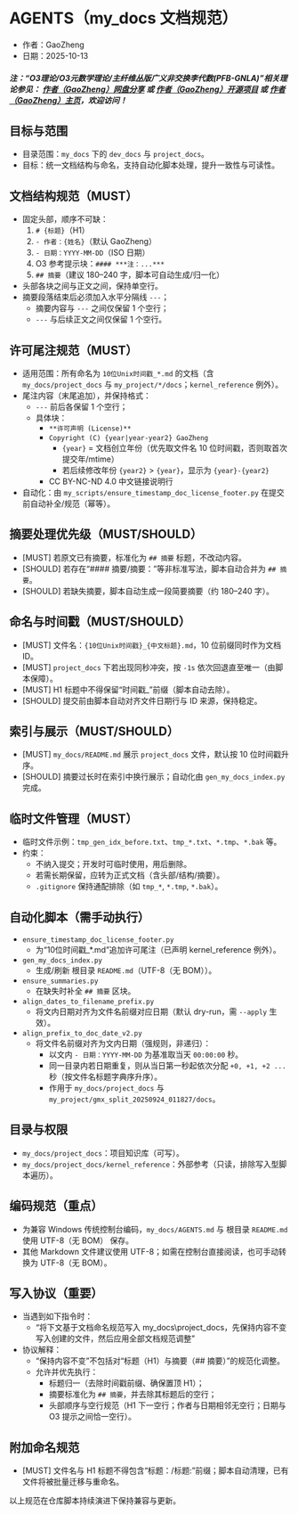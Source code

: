 # AGENTS（my_docs 文档规范）

- 作者：GaoZheng
- 日期：2025-10-13

#### ***注：“O3理论/O3元数学理论/主纤维丛版广义非交换李代数(PFB-GNLA)”相关理论参见： [作者（GaoZheng）网盘分享](https://drive.google.com/drive/folders/1lrgVtvhEq8cNal0Aa0AjeCNQaRA8WERu?usp=sharing) 或 [作者（GaoZheng）开源项目](https://github.com/CTaiDeng/open_meta_mathematical_theory) 或 [作者（GaoZheng）主页](https://mymetamathematics.blogspot.com)，欢迎访问！***

## 目标与范围
- 目录范围：`my_docs` 下的 `dev_docs` 与 `project_docs`。
- 目标：统一文档结构与命名，支持自动化脚本处理，提升一致性与可读性。

## 文档结构规范（MUST）
- 固定头部，顺序不可缺：
  1) `# {标题}`（H1）
  2) `- 作者：{姓名}`（默认 GaoZheng）
  3) `- 日期：YYYY-MM-DD`（ISO 日期）
  4) O3 参考提示块：`#### ***注：...***`
  5) `## 摘要`（建议 180–240 字，脚本可自动生成/归一化）
- 头部各块之间与正文之间，保持单空行。
 - 摘要段落结束后必须加入水平分隔线 `---`；
   - 摘要内容与 `---` 之间仅保留 1 个空行；
   - `---` 与后续正文之间仅保留 1 个空行。

## 许可尾注规范（MUST）
- 适用范围：所有命名为 `10位Unix时间戳_*.md` 的文档（含 `my_docs/project_docs` 与 `my_project/*/docs`；`kernel_reference` 例外）。
- 尾注内容（末尾追加），并保持格式：
  - `---` 前后各保留 1 个空行；
  - 具体块：
    - `**许可声明 (License)**`
    - `Copyright (C) {year|year-year2} GaoZheng`
      - `{year}` = 文档创立年份（优先取文件名 10 位时间戳，否则取首次提交年/mtime）
      - 若后续修改年份 `{year2}` > `{year}`，显示为 `{year}-{year2}`
    - CC BY-NC-ND 4.0 中文链接说明行
- 自动化：由 `my_scripts/ensure_timestamp_doc_license_footer.py` 在提交前自动补全/规范（幂等）。

## 摘要处理优先级（MUST/SHOULD）
- [MUST] 若原文已有摘要，标准化为 `## 摘要` 标题，不改动内容。
- [SHOULD] 若存在“#### 摘要/摘要：”等非标准写法，脚本自动合并为 `## 摘要`。
- [SHOULD] 若缺失摘要，脚本自动生成一段简要摘要（约 180–240 字）。

## 命名与时间戳（MUST/SHOULD）
- [MUST] 文件名：`{10位Unix时间戳}_{中文标题}.md`，10 位前缀同时作为文档 ID。
- [MUST] `project_docs` 下若出现同秒冲突，按 `-1s` 依次回退直至唯一（由脚本保障）。
- [MUST] H1 标题中不得保留“时间戳_”前缀（脚本自动去除）。
- [SHOULD] 提交前由脚本自动对齐文件日期行与 ID 来源，保持稳定。

## 索引与展示（MUST/SHOULD）
- [MUST] `my_docs/README.md` 展示 `project_docs` 文件，默认按 10 位时间戳升序。
- [SHOULD] 摘要过长时在索引中换行展示；自动化由 `gen_my_docs_index.py` 完成。

## 临时文件管理（MUST）
- 临时文件示例：`tmp_gen_idx_before.txt`、`tmp_*.txt`、`*.tmp`、`*.bak` 等。
- 约束：
  - 不纳入提交；开发时可临时使用，用后删除。
  - 若需长期保留，应转为正式文档（含头部/结构/摘要）。
  - `.gitignore` 保持通配排除（如 `tmp_*`, `*.tmp`, `*.bak`）。

## 自动化脚本（需手动执行）
- `ensure_timestamp_doc_license_footer.py`
  - 为“10位时间戳_*.md”追加许可尾注（已声明 kernel_reference 例外）。
- `gen_my_docs_index.py`
  - 生成/刷新 根目录 `README.md`（UTF-8（无 BOM））。
- `ensure_summaries.py`
  - 在缺失时补全 `## 摘要` 区块。
 - `align_dates_to_filename_prefix.py`
   - 将文内日期对齐为文件名前缀对应日期（默认 dry-run，需 `--apply` 生效）。
 - `align_prefix_to_doc_date_v2.py`
   - 将文件名前缀对齐为文内日期（强规则，非递归）：
     - 以文内 `- 日期：YYYY-MM-DD` 为基准取当天 `00:00:00` 秒。
     - 同一目录内若日期重复，则从当日第一秒起依次分配 `+0, +1, +2 ...` 秒（按文件名标题字典序升序）。
     - 作用于 `my_docs/project_docs` 与 `my_project/gmx_split_20250924_011827/docs`。

## 目录与权限
- `my_docs/project_docs`：项目知识库（可写）。
- `my_docs/project_docs/kernel_reference`：外部参考（只读，排除写入型脚本遍历）。

## 编码规范（重点）
- 为兼容 Windows 传统控制台编码，`my_docs/AGENTS.md` 与 根目录 `README.md` 使用 UTF-8（无 BOM） 保存。
- 其他 Markdown 文件建议使用 UTF-8；如需在控制台直接阅读，也可手动转换为 UTF-8（无 BOM）。

## 写入协议（重要）
- 当遇到如下指令时：
  - “将下文基于文档命名规范写入 my_docs\project_docs，先保持内容不变写入创建的文件，然后应用全部文档规范调整”
- 协议解释：
  - “保持内容不变”不包括对“标题（H1）与摘要（## 摘要）”的规范化调整。
  - 允许并优先执行：
    - 标题归一（去除时间戳前缀、确保置顶 H1）；
    - 摘要标准化为 `## 摘要`，并去除其标题后的空行；
    - 头部顺序与空行规范（H1 下一空行；作者与日期相邻无空行；日期与 O3 提示之间恰一空行）。

## 附加命名规范
- [MUST] 文件名与 H1 标题不得包含“标题：/标题:”前缀；脚本自动清理，已有文件将被批量迁移与重命名。

以上规范在仓库脚本持续演进下保持兼容与更新。






